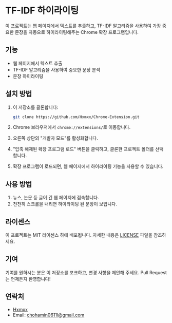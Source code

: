 # TF-IDF 하이라이팅

이 프로젝트는 웹 페이지에서 텍스트를 추출하고, TF-IDF 알고리즘을 사용하여 가장 중요한 문장을 자동으로 하이라이팅해주는 Chrome 확장 프로그램입니다.

## 기능

- 웹 페이지에서 텍스트 추출
- TF-IDF 알고리즘을 사용하여 중요한 문장 분석
- 문장 하이라이팅

## 설치 방법

1. 이 저장소를 클론합니다:
    ```bash
    git clone https://github.com/Hxmxx/Chrome-Extension.git
    ```

2. Chrome 브라우저에서 `chrome://extensions/`로 이동합니다.

3. 오른쪽 상단의 "개발자 모드"를 활성화합니다.

4. "압축 해제된 확장 프로그램 로드" 버튼을 클릭하고, 클론한 프로젝트 폴더를 선택합니다.

5. 확장 프로그램이 로드되면, 웹 페이지에서 하이라이팅 기능을 사용할 수 있습니다.

## 사용 방법

1. 뉴스, 논문 등 글이 긴 웹 페이지에 접속합니다.
2. 천천히 스크롤을 내리면 하이라이팅 된 문장이 보입니다.

## 라이센스

이 프로젝트는 MIT 라이센스 하에 배포됩니다. 자세한 내용은 [LICENSE](LICENSE) 파일을 참조하세요.

## 기여

기여를 원하시는 분은 이 저장소를 포크하고, 변경 사항을 제안해 주세요. Pull Request는 언제든지 환영합니다!

## 연락처

- [Hxmxx](https://github.com/Hxmxx)
- Email: chohamin0611l@gmail.com